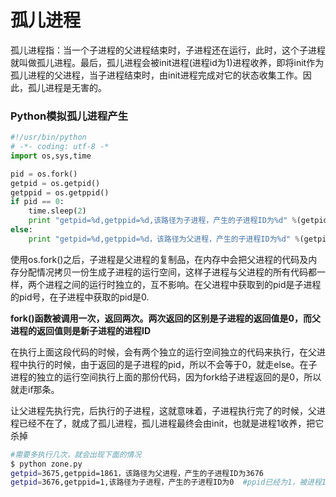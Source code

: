 # 孤儿进程

​        孤儿进程指：当一个子进程的父进程结束时，子进程还在运行，此时，这个子进程就叫做孤儿进程。最后，孤儿进程会被init进程(进程id为1)进程收养，即将init作为孤儿进程的父进程，当子进程结束时，由init进程完成对它的状态收集工作。因此，孤儿进程是无害的。



### Python模拟孤儿进程产生

```python
#!/usr/bin/python
# -*- coding: utf-8 -*
import os,sys,time

pid = os.fork()
getpid = os.getpid()
getppid = os.getppid()
if pid == 0:
    time.sleep(2)
    print "getpid=%d,getppid=%d,该路径为子进程，产生的子进程ID为%d" %(getpid,getppid,pid)
else:
    print "getpid=%d,getppid=%d，该路径为父进程，产生的子进程ID为%d" %(getpid,getppid,pid)
```

使用os.fork()之后，子进程是父进程的复制品，在内存中会把父进程的代码及内存分配情况拷贝一份生成子进程的运行空间，这样子进程与父进程的所有代码都一样，两个进程之间的运行时独立的，互不影响。在父进程中获取到的pid是子进程的pid号，在子进程中获取的pid是0.

**fork()函数被调用一次，返回两次。两次返回的区别是子进程的返回值是0，而父进程的返回值则是新子进程的进程ID**

在执行上面这段代码的时候，会有两个独立的运行空间独立的代码来执行，在父进程中执行的时候，由于返回的是子进程的pid，所以不会等于0，就走else。在子进程的独立的运行空间执行上面的那份代码，因为fork给子进程返回的是0，所以就走if那条。

让父进程先执行完，后执行的子进程，这就意味着，子进程执行完了的时候，父进程已经不在了，就成了孤儿进程，孤儿进程最终会由init，也就是进程1收养，把它杀掉

```bash
#需要多执行几次，就会出现下面的情况
$ python zone.py 
getpid=3675,getppid=1861，该路径为父进程，产生的子进程ID为3676
getpid=3676,getppid=1,该路径为子进程，产生的子进程ID为0  #ppid已经为1，被进程1收养
```

